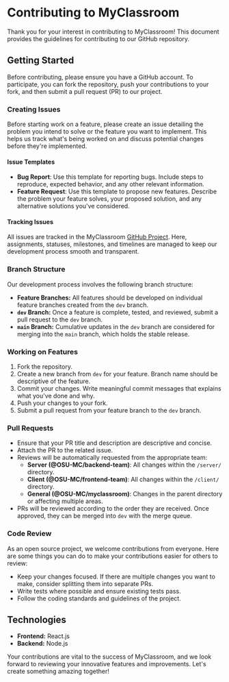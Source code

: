 # Contributing to MyClassroom
Thank you for your interest in contributing to MyClassroom! This document provides the guidelines for contributing to our GitHub repository.

## Getting Started
Before contributing, please ensure you have a GitHub account. To participate, you can fork the repository, push your contributions to your fork, and then submit a pull request (PR) to our project.

### Creating Issues
Before starting work on a feature, please create an issue detailing the problem you intend to solve or the feature you want to implement. This helps us track what's being worked on and discuss potential changes before they're implemented.

#### Issue Templates
- **Bug Report**: Use this template for reporting bugs. Include steps to reproduce, expected behavior, and any other relevant information.
- **Feature Request**: Use this template to propose new features. Describe the problem your feature solves, your proposed solution, and any alternative solutions you've considered.

#### Tracking Issues
All issues are tracked in the MyClassroom [GitHub Project](https://github.com/orgs/OSU-MC/projects/1). Here, assignments, statuses, milestones, and timelines are managed to keep our development process smooth and transparent.

### Branch Structure
Our development process involves the following branch structure:
- **Feature Branches:** All features should be developed on individual feature branches created from the `dev` branch.
- **`dev` Branch:** Once a feature is complete, tested, and reviewed, submit a pull request to the `dev` branch.
- **`main` Branch:** Cumulative updates in the `dev` branch are considered for merging into the `main` branch, which holds the stable release.

### Working on Features
1. Fork the repository.
2. Create a new branch from `dev` for your feature. Branch name should be descriptive of the feature.
3. Commit your changes. Write meaningful commit messages that explains what you've done and why.
4. Push your changes to your fork.
5. Submit a pull request from your feature branch to the `dev` branch.

### Pull Requests
- Ensure that your PR title and description are descriptive and concise.
- Attach the PR to the related issue.
- Reviews will be automatically requested from the appropriate team:
  - **Server (@OSU-MC/backend-team)**: All changes within the `/server/` directory.
  - **Client (@OSU-MC/frontend-team)**: All changes within the `/client/` directory.
  - **General (@OSU-MC/myclassroom)**: Changes in the parent directory or affecting multiple areas.
- PRs will be reviewed according to the order they are received. Once approved, they can be merged into `dev` with the merge queue.

### Code Review
As an open source project, we welcome contributions from everyone. Here are some things you can do to make your contributions easier for others to review:
- Keep your changes focused. If there are multiple changes you want to make, consider splitting them into separate PRs.
- Write tests where possible and ensure existing tests pass.
- Follow the coding standards and guidelines of the project.

## Technologies
- **Frontend:** React.js
- **Backend:** Node.js

Your contributions are vital to the success of MyClassroom, and we look forward to reviewing your innovative features and improvements. Let's create something amazing together!
